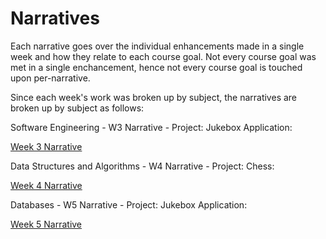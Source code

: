 # Narratives

Each narrative goes over the individual enhancements made in a single week and how they relate to each course goal. Not every course goal was met in a single enchancement, hence not every course goal is touched upon per-narrative. 

Since each week's work was broken up by subject, the narratives are broken up by subject as follows:

Software Engineering - W3 Narrative - Project: Jukebox Application:

<a href="https://mhocsnhu.github.io/narratives/HockingW3Nar"> Week 3 Narrative</a>

Data Structures and Algorithms - W4 Narrative - Project: Chess:

<a href="https://mhocsnhu.github.io/narratives/HockingW4Nar"> Week 4 Narrative</a>

Databases - W5 Narrative - Project: Jukebox Application:

<a href="https://mhocsnhu.github.io/narratives/HockingW5Nar"> Week 5 Narrative</a>
